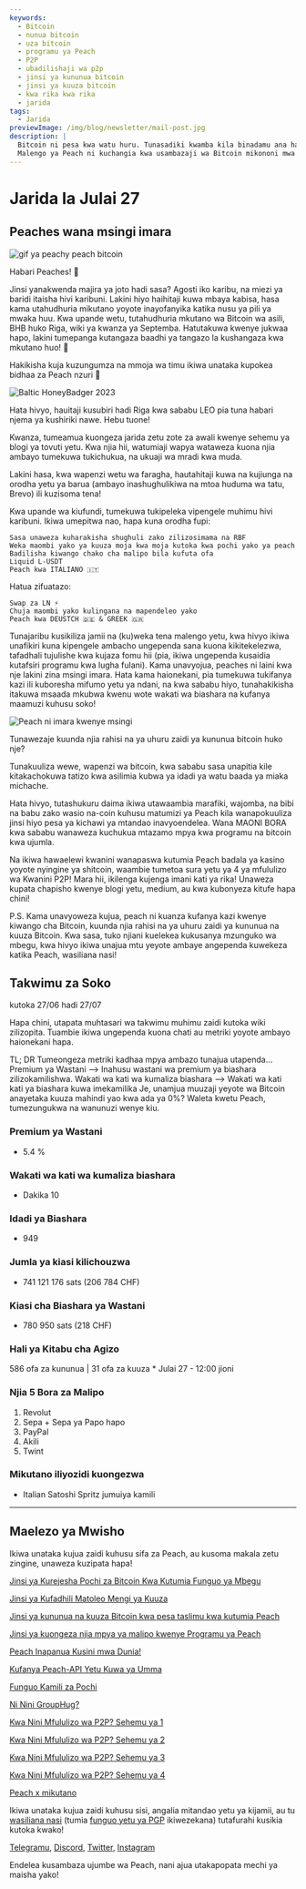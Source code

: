 ```yaml
---
keywords:
  - Bitcoin
  - nunua bitcoin
  - uza bitcoin
  - programu ya Peach
  - P2P
  - ubadilishaji wa p2p
  - jinsi ya kununua bitcoin
  - jinsi ya kuuza bitcoin
  - kwa rika kwa rika
  - jarida
tags:
  - Jarida
previewImage: /img/blog/newsletter/mail-post.jpg
description: |
  Bitcoin ni pesa kwa watu huru. Tunasadiki kwamba kila binadamu ana haki ya kuchagua pesa anayotumia kuhifadhi utajiri wake, matokeo ya kazi yake, wakati wake na nishati yake. Peach Bitcoin ni jukwaa rahisi zaidi kununua na kuuza bitcoin kwa njia ya rika kwa rika.
  Malengo ya Peach ni kuchangia kwa usambazaji wa Bitcoin mikononi mwa watu.
---
```


# Jarida la Julai 27

## Peaches wana msingi imara

![gif ya peachy peach bitcoin](/img/blog/newsletter/gif-peach.gif)

Habari Peaches! 🍑

Jinsi yanakwenda majira ya joto hadi sasa? Agosti iko karibu, na miezi ya baridi itaisha hivi karibuni. Lakini hiyo haihitaji kuwa mbaya kabisa, hasa kama utahudhuria mikutano yoyote inayofanyika katika nusu ya pili ya mwaka huu.
Kwa upande wetu, tutahudhuria mkutano wa Bitcoin wa asili, BHB huko Riga, wiki ya kwanza ya Septemba. Hatutakuwa kwenye jukwaa hapo, lakini tumepanga kutangaza baadhi ya tangazo la kushangaza kwa mkutano huo! 👀

Hakikisha kuja kuzungumza na mmoja wa timu ikiwa unataka kupokea bidhaa za Peach nzuri 👕

![Baltic HoneyBadger 2023](https://img.mailinblue.com/5647291/images/content_library/original/64c150feca9a443c5539f14d.jpg)

Hata hivyo, hauitaji kusubiri hadi Riga kwa sababu LEO pia tuna habari njema ya kushiriki nawe. Hebu tuone!

Kwanza, tumeamua kuongeza jarida zetu zote za awali kwenye sehemu ya blogi ya tovuti yetu. Kwa njia hii, watumiaji wapya wataweza kuona njia ambayo tumekuwa tukichukua, na ukuaji wa mradi kwa muda.

Lakini hasa, kwa wapenzi wetu wa faragha, hautahitaji kuwa na kujiunga na orodha yetu ya barua (ambayo inashughulikiwa na mtoa huduma wa tatu, Brevo) ili kuzisoma tena!

Kwa upande wa kiufundi, tumekuwa tukipeleka vipengele muhimu hivi karibuni. Ikiwa umepitwa nao, hapa kuna orodha fupi:

    Sasa unaweza kuharakisha shughuli zako zilizosimama na RBF
    Weka maombi yako ya kuuza moja kwa moja kutoka kwa pochi yako ya peach
    Badilisha kiwango chako cha malipo bila kufuta ofa
    Liquid L-USDT
    Peach kwa ITALIANO 🇮🇹

Hatua zifuatazo:

    Swap za LN ⚡
    Chuja maombi yako kulingana na mapendeleo yako
    Peach kwa DEUSTCH 🇩🇪 & GREEK 🇬🇷

Tunajaribu kusikiliza jamii na (ku)weka tena malengo yetu, kwa hivyo ikiwa unafikiri kuna kipengele ambacho ungependa sana kuona kikitekelezwa, tafadhali tujulishe kwa kujaza fomu hii (pia, ikiwa ungependa kusaidia kutafsiri programu kwa lugha fulani).
Kama unavyojua, peaches ni laini kwa nje lakini zina msingi imara.
Hata kama haionekani, pia tumekuwa tukifanya kazi ili kuboresha mifumo yetu ya ndani, na kwa sababu hiyo, tunahakikisha itakuwa msaada mkubwa kwenu wote wakati wa biashara na kufanya maamuzi kuhusu soko!

![Peach ni imara kwenye msingi](https://img.mailinblue.com/5647291/images/content_library/original/64c24bc1b872d13df10ce56f.jpg)

Tunawezaje kuunda njia rahisi na ya uhuru zaidi ya kununua bitcoin huko nje?

Tunakuuliza wewe, wapenzi wa bitcoin, kwa sababu sasa unapitia kile kitakachokuwa tatizo kwa asilimia kubwa ya idadi ya watu baada ya miaka michache.

Hata hivyo, tutashukuru daima ikiwa utawaambia marafiki, wajomba, na bibi na babu zako wasio na-coin kuhusu matumizi ya Peach kila wanapokuuliza jinsi hiyo pesa ya kichawi ya mtandao inavyoendelea. Wana MAONI BORA kwa sababu wanaweza kuchukua mtazamo mpya kwa programu na bitcoin kwa ujumla.

Na ikiwa hawaelewi kwanini wanapaswa kutumia Peach badala ya kasino yoyote nyingine ya shitcoin, waambie tumetoa sura yetu ya 4 ya mfululizo wa Kwanini P2P! Mara hii, ikilenga kujenga imani kati ya rika! Unaweza kupata chapisho kwenye blogi yetu, medium, au kwa kubonyeza kitufe hapa chini!

P.S. Kama unavyoweza kujua, peach ni kuanza kufanya kazi kwenye kiwango cha Bitcoin, kuunda njia rahisi na ya uhuru zaidi ya kununua na kuuza Bitcoin. Kwa sasa, tuko njiani kuelekea kukusanya mzunguko wa mbegu, kwa hivyo ikiwa unajua mtu yeyote ambaye angependa kuwekeza katika Peach, wasiliana nasi!

## Takwimu za Soko

kutoka 27/06 hadi 27/07

Hapa chini, utapata muhtasari wa takwimu muhimu zaidi kutoka wiki zilizopita. Tuambie ikiwa ungependa kuona chati au metriki yoyote ambayo haionekani hapa.

TL; DR
Tumeongeza metriki kadhaa mpya ambazo tunajua utapenda...
Premium ya Wastani --> Inahusu wastani wa premium ya biashara zilizokamilishwa.
Wakati wa kati wa kumaliza biashara --> Wakati wa kati kati ya biashara kuwa imekamilika
Je, unamjua muuzaji yeyote wa Bitcoin anayetaka kuuza mahindi yao kwa ada ya 0%? Waleta kwetu Peach, tumezungukwa na wanunuzi wenye kiu.

### Premium ya Wastani

- 5.4 %

### Wakati wa kati wa kumaliza biashara

- Dakika 10

### Idadi ya Biashara

- 949

### Jumla ya kiasi kilichouzwa

- 741 121 176 sats (206 784 CHF)

### Kiasi cha Biashara ya Wastani

- 780 950 sats (218 CHF)

### Hali ya Kitabu cha Agizo

586 ofa za kununua | 31 ofa za kuuza
\* Julai 27 - 12:00 jioni

### Njia 5 Bora za Malipo

1. Revolut
2. Sepa + Sepa ya Papo hapo
3. PayPal
4. Akili
5. Twint

### Mikutano iliyozidi kuongezwa

- Italian Satoshi Spritz jumuiya kamili

---

## Maelezo ya Mwisho

Ikiwa unataka kujua zaidi kuhusu sifa za Peach, au kusoma makala zetu zingine, unaweza kuzipata hapa!

[Jinsi ya Kurejesha Pochi za Bitcoin Kwa Kutumia Funguo ya Mbegu](https://peachbitcoin.com/sw/blog/how-to-restore-peach-wallet/)

[Jinsi ya Kufadhili Matoleo Mengi ya Kuuza](https://peachbitcoin.com/sw/blog/funding-multiple-sell-offers/)

[Jinsi ya kununua na kuuza Bitcoin kwa pesa taslimu kwa kutumia Peach](https://peachbitcoin.com/sw/blog/how-to-buy-and-sell-bitcoin-with-cash-using-peach/)

[Jinsi ya kuongeza njia mpya ya malipo kwenye Programu ya Peach](https://peachbitcoin.com/sw/blog/how-to-add-a-payment-method/)

[Peach Inapanua Kusini mwa Dunia!](https://peachbitcoin.com/sw/blog/peach-expands-to-the-global-south/)

[Kufanya Peach-API Yetu Kuwa ya Umma](https://peachbitcoin.com/sw/blog/making-our-peach-api-public/)

[Funguo Kamili za Pochi](https://peachbitcoin.com/sw/blog/full-wallet-functionality/)

[Ni Nini GroupHug?](https://peachbitcoin.com/sw/blog/group-hug/)

[Kwa Nini Mfululizo wa P2P? Sehemu ya 1](https://peachbitcoin.com/sw/blog/why-p2p-chapter-1/)

[Kwa Nini Mfululizo wa P2P? Sehemu ya 2](https://peachbitcoin.com/sw/blog/why-p2p-chapter-2/)

[Kwa Nini Mfululizo wa P2P? Sehemu ya 3](https://peachbitcoin.com/sw/blog/why-p2p-chapter-3-circular-economies/)

[Kwa Nini Mfululizo wa P2P? Sehemu ya 4](https://peachbitcoin.com/sw/blog/why-p2p-chapter-4-chains-of-trust/)

[Peach x mikutano](https://peachbitcoin.com/sw/blog/peach-for-meetups/)

Ikiwa unataka kujua zaidi kuhusu sisi, angalia mitandao yetu ya kijamii, au tu [wasiliana nasi](mailto:hello@peachbitcoin.com) (tumia [funguo yetu ya PGP](https://keys.openpgp.org/vks/v1/by-fingerprint/48339A19645E2E53488E0E5479E1B270FACD1BD2) ikiwezekana) tutafurahi kusikia kutoka kwako!

[Telegramu](https://t.me/+GkOW1J-ixBBkZWRk), [Discord](https://discord.gg/ypeHz3SW54), [Twitter](https://twitter.com/peachbitcoin), [Instagram](https://instagram.com/peachbitcoin)

Endelea kusambaza ujumbe wa Peach, nani ajua utakapopata mechi ya maisha yako!
